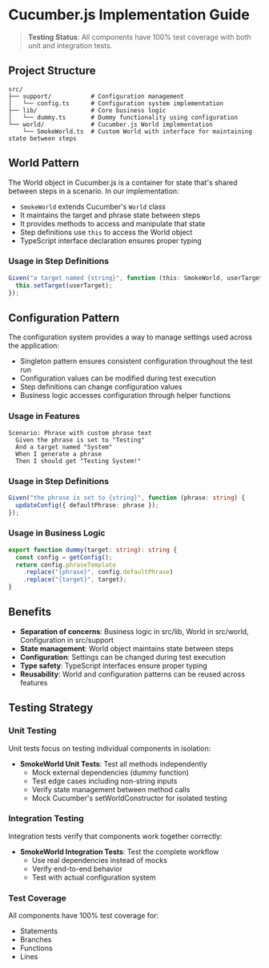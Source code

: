 # Cucumber.js Implementation Guide

> **Testing Status**: All components have 100% test coverage with both unit and integration tests.

## Project Structure

```
src/
├── support/           # Configuration management
│   └── config.ts      # Configuration system implementation
├── lib/               # Core business logic
│   └── dummy.ts       # Dummy functionality using configuration
└── world/             # Cucumber.js World implementation
    └── SmokeWorld.ts  # Custom World with interface for maintaining state between steps
```

## World Pattern

The World object in Cucumber.js is a container for state that's shared between steps in a scenario. In our implementation:

- `SmokeWorld` extends Cucumber's `World` class
- It maintains the target and phrase state between steps
- It provides methods to access and manipulate that state
- Step definitions use `this` to access the World object
- TypeScript interface declaration ensures proper typing

### Usage in Step Definitions

```typescript
Given("a target named {string}", function (this: SmokeWorld, userTarget: string) {
  this.setTarget(userTarget);
});
```

## Configuration Pattern

The configuration system provides a way to manage settings used across the application:

- Singleton pattern ensures consistent configuration throughout the test run
- Configuration values can be modified during test execution
- Step definitions can change configuration values
- Business logic accesses configuration through helper functions

### Usage in Features

```gherkin
Scenario: Phrase with custom phrase text
  Given the phrase is set to "Testing"
  And a target named "System"
  When I generate a phrase
  Then I should get "Testing System!"
```

### Usage in Step Definitions

```typescript
Given("the phrase is set to {string}", function (phrase: string) {
  updateConfig({ defaultPhrase: phrase });
});
```

### Usage in Business Logic

```typescript
export function dummy(target: string): string {
  const config = getConfig();
  return config.phraseTemplate
    .replace("{phrase}", config.defaultPhrase)
    .replace("{target}", target);
}
```

## Benefits

- **Separation of concerns**: Business logic in src/lib, World in src/world, Configuration in src/support
- **State management**: World object maintains state between steps
- **Configuration**: Settings can be changed during test execution
- **Type safety**: TypeScript interfaces ensure proper typing
- **Reusability**: World and configuration patterns can be reused across features

## Testing Strategy

### Unit Testing

Unit tests focus on testing individual components in isolation:

- **SmokeWorld Unit Tests**: Test all methods independently
  - Mock external dependencies (dummy function)
  - Test edge cases including non-string inputs
  - Verify state management between method calls
  - Mock Cucumber's setWorldConstructor for isolated testing

### Integration Testing

Integration tests verify that components work together correctly:

- **SmokeWorld Integration Tests**: Test the complete workflow
  - Use real dependencies instead of mocks
  - Verify end-to-end behavior
  - Test with actual configuration system

### Test Coverage

All components have 100% test coverage for:
- Statements
- Branches
- Functions
- Lines
